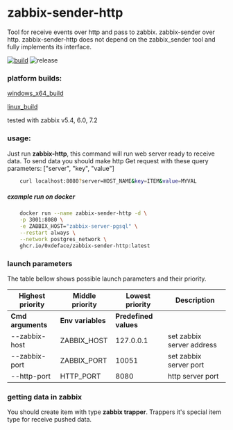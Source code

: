# zabbix-sender-http
Tool for receive events over http and pass to zabbix. zabbix-sender over http.
zabbix-sender-http does not depend on the zabbix_sender tool and fully implements its interface.

[![build](https://github.com/0xdeface/zabbix-sender-http/actions/workflows/build.yml/badge.svg?branch=master)](https://github.com/0xdeface/zabbix-sender-http/actions/workflows/build.yml)
![release](https://img.shields.io/github/v/release/0xdeface/zabbix-sender-http.svg)


### platform builds: 
[windows_x64_build](dist/zabbix-http.exe)

[linux_build](dist/zabbix-http)


tested with zabbix v5.4, 6.0, 7.2  

### usage:
Just run **zabbix-http**, this command will run web server ready to receive data. 
To send data you should make http Get request with these query parameters: ["server", "key", "value"] 
```bash
    curl localhost:8080?server=HOST_NAME&key=ITEM&value=MYVAL
```
##### example run on docker
```bash
    docker run --name zabbix-sender-http -d \
    -p 3001:8080 \
    -e ZABBIX_HOST="zabbix-server-pgsql" \
    --restart always \
    --network postgres_network \
    ghcr.io/0xdeface/zabbix-sender-http:latest
```

### launch parameters

The table bellow shows possible launch parameters and their priority. 

| Highest priority  | Middle priority   | Lowest priority       | Description               | 
|-------------------|-------------------|-----------------------|---------------------------|
| **Cmd arguments** | **Env variables** | **Predefined values** |                       |   
| --zabbix-host     | ZABBIX_HOST       | 127.0.0.1             | set zabbix server address |   
| --zabbix-port     | ZABBIX_PORT       | 10051                 | set zabbix server port    |   
| --http-port       | HTTP_PORT         | 8080                  | http server port          |   

### getting data in zabbix
You should create item with type **zabbix trapper**. Trappers it's special item type for receive pushed data.

